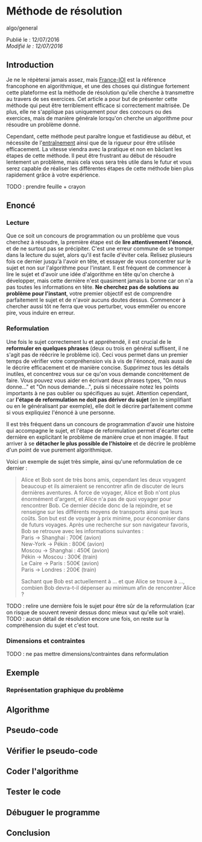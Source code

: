 Méthode de résolution
=====================
algo/general

Publié le : 12/07/2016  
*Modifié le : 12/07/2016*

## Introduction

Je ne le répèterai jamais assez, mais [France-IOI](http://www.france-ioi.org/) est la référence francophone en algorithmique, et une des choses qui distingue fortement cette plateforme est la méthode de résolution qu'elle cherche à transmettre au travers de ses exercices. Cet article a pour but de présenter cette méthode qui peut être terriblement efficace si correctement maitrisée. De plus, elle ne s'applique pas uniquement pour des concours ou des exercices, mais de manière générale lorsqu'on cherche un algorithme pour résoudre un problème donné.

Cependant, cette méthode peut paraître longue et fastidieuse au début, et nécessite de l'[entraînement](/algo/general/entrainement.html) ainsi que de la rigueur pour être utilisée efficacement. La vitesse viendra avec la pratique et non en bâclant les étapes de cette méthode. Il peut être frustrant au début de résoudre lentement un problème, mais cela vous sera très utile dans le futur et vous serez capable de réaliser les différentes étapes de cette méthode bien plus rapidement grâce à votre expérience.

TODO : prendre feuille + crayon

## Enoncé

### Lecture

Que ce soit un concours de programmation ou un problème que vous cherchez à résoudre, la première étape est de **lire attentivement l'énoncé**, et de ne surtout pas se précipiter. C'est une erreur commune de se tromper dans la lecture du sujet, alors qu'il est facile d'éviter cela. Relisez plusieurs fois ce dernier jusqu'à l'avoir en tête, et essayer de vous concentrer sur le sujet et non sur l'algorithme pour l'instant. Il est fréquent de commencer à lire le sujet et d'avoir une idée d'algorithme en tête qu'on cherche à développer, mais cette dernière n'est quasiment jamais la bonne car on n'a pas toutes les informations en tête. **Ne cherchez pas de solutions au problème pour l'instant**, votre premier objectif est de comprendre parfaitement le sujet et de n'avoir aucuns doutes dessus. Commencer à chercher aussi tôt ne ferra que vous perturber, vous emmêler ou encore pire, vous induire en erreur.

### Reformulation

Une fois le sujet correctement lu et appréhendé, il est crucial de le **reformuler en quelques phrases** (deux ou trois en général suffisent, il ne s'agit pas de réécrire le problème ici). Ceci vous permet dans un premier temps de vérifier votre compréhension vis à vis de l'énoncé, mais aussi de le décrire efficacement et de manière concise. Supprimez tous les détails inutiles, et concentrez vous sur ce qu'on vous demande concrètement de faire. Vous pouvez vous aider en écrivant deux phrases types, "On nous donne..." et "On nous demande...", puis si nécessaire notez les points importants à ne pas oublier ou spécifiques au sujet. Attention cependant, car **l'étape de reformulation ne doit pas dériver du sujet** (en le simplifiant ou en le généralisant par exemple), elle doit le décrire parfaitement comme si vous expliquiez l'énoncé à une personne.

Il est très fréquent dans un concours de programmation d'avoir une histoire qui accompagne le sujet, et l'étape de reformulation permet d'écarter cette dernière en explicitant le problème de manière crue et non imagée. Il faut arriver à se **détacher le plus possible de l'histoire** et de décrire le problème d'un point de vue purement algorithmique.

Voici un exemple de sujet très simple, ainsi qu'une reformulation de ce dernier :

> Alice et Bob sont de très bons amis, cependant les deux voyagent beaucoup et ils aimeraient se rencontrer afin de discuter de leurs dernières aventures. A force de voyager, Alice et Bob n'ont plus énormément d'argent, et Alice n'a pas de quoi voyager pour rencontrer Bob. Ce dernier décide donc de la rejoindre, et se renseigne sur les différents moyens de transports ainsi que leurs coûts. Son but est de voyager à prix minime, pour économiser dans de futurs voyages. Après une recherche sur son navigateur favoris, Bob se retrouve avec les informations suivantes :  
> Paris -> Shanghai : 700€ (avion)  
> New-York -> Pékin : 800€ (avion)  
> Moscou -> Shanghai : 450€ (avion)  
> Pékin -> Moscou : 300€ (train)  
> Le Caire -> Paris : 500€ (avion)  
> Paris -> Londres : 200€ (train)  
> 
> Sachant que Bob est actuellement à ... et que Alice se trouve à ..., combien Bob devra-t-il dépenser au minimum afin de rencontrer Alice ?

TODO : relire une dernière fois le sujet pour être sûr de la reformulation (car on risque de souvent revenir dessus donc mieux vaut qu'elle soit vraie).
TODO : aucun détail de résolution encore une fois, on reste sur la compréhension du sujet et c'est tout.

### Dimensions et contraintes

TODO : ne pas mettre dimensions/contraintes dans reformulation

## Exemple

### Représentation graphique du problème

## Algorithme

## Pseudo-code

## Vérifier le pseudo-code

## Coder l'algorithme

## Tester le code

## Débuguer le programme

## Conclusion
